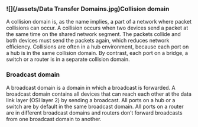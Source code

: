 ### ![](/assets/Data Transfer Domains.jpg)**Collision domain**

A collision domain is, as the name implies, a part of a network where packet collisions can occur. A collision occurs when two devices send a packet at the same time on the shared network segment. The packets collide and both devices must send the packets again, which reduces network efficiency. Collisions are often in a hub environment, because each port on a hub is in the same collision domain. By contrast, each port on a bridge, a switch or a router is in a separate collision domain.

### **Broadcast domain**

A broadcast domain is a domain in which a broadcast is forwarded. A broadcast domain contains all devices that can reach each other at the data link layer \(OSI layer 2\) by sending a broadcast. All ports on a hub or a switch are by default in the same broadcast domain. All ports on a router are in different broadcast domains and routers don’t forward broadcasts from one broadcast domain to another.

